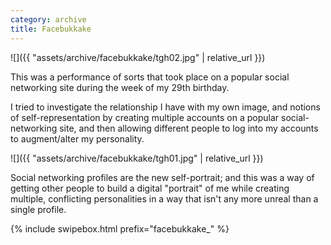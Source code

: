 ```yaml
---
category: archive
title: Facebukkake
---
```

![]({{ "assets/archive/facebukkake/tgh02.jpg" | relative_url }})

This was a performance of sorts that took place on a popular social networking site during the week of my 29th birthday.

I tried to investigate the relationship I have with my own image, and notions of self-representation by creating multiple accounts on a popular social-networking site, and then allowing different people to log into my accounts to augment/alter my personality.

![]({{ "assets/archive/facebukkake/tgh01.jpg" | relative_url }})

Social networking profiles are the new self-portrait; and this was a way of getting other people to build a digital "portrait" of me while creating multiple, conflicting personalities in a way that isn't any more unreal than a single profile.

{% include swipebox.html prefix="facebukkake_" %}
